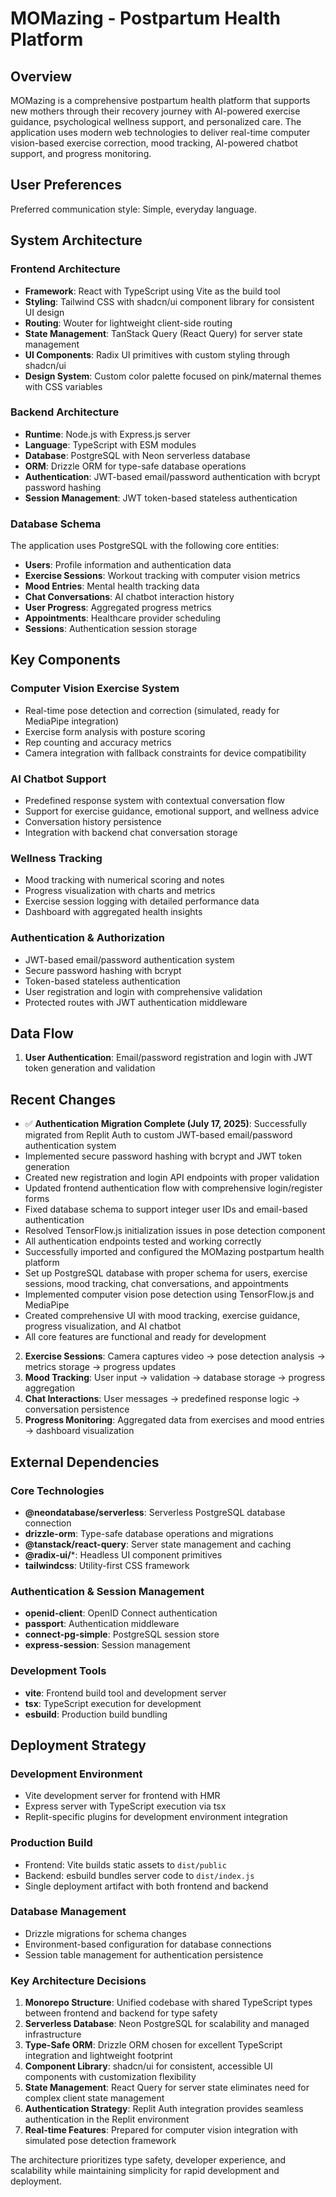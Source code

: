 # MOMazing - Postpartum Health Platform

## Overview

MOMazing is a comprehensive postpartum health platform that supports new mothers through their recovery journey with AI-powered exercise guidance, psychological wellness support, and personalized care. The application uses modern web technologies to deliver real-time computer vision-based exercise correction, mood tracking, AI-powered chatbot support, and progress monitoring.

## User Preferences

Preferred communication style: Simple, everyday language.

## System Architecture

### Frontend Architecture
- **Framework**: React with TypeScript using Vite as the build tool
- **Styling**: Tailwind CSS with shadcn/ui component library for consistent UI design
- **Routing**: Wouter for lightweight client-side routing
- **State Management**: TanStack Query (React Query) for server state management
- **UI Components**: Radix UI primitives with custom styling through shadcn/ui
- **Design System**: Custom color palette focused on pink/maternal themes with CSS variables

### Backend Architecture
- **Runtime**: Node.js with Express.js server
- **Language**: TypeScript with ESM modules
- **Database**: PostgreSQL with Neon serverless database
- **ORM**: Drizzle ORM for type-safe database operations
- **Authentication**: JWT-based email/password authentication with bcrypt password hashing
- **Session Management**: JWT token-based stateless authentication

### Database Schema
The application uses PostgreSQL with the following core entities:
- **Users**: Profile information and authentication data
- **Exercise Sessions**: Workout tracking with computer vision metrics
- **Mood Entries**: Mental health tracking data
- **Chat Conversations**: AI chatbot interaction history
- **User Progress**: Aggregated progress metrics
- **Appointments**: Healthcare provider scheduling
- **Sessions**: Authentication session storage

## Key Components

### Computer Vision Exercise System
- Real-time pose detection and correction (simulated, ready for MediaPipe integration)
- Exercise form analysis with posture scoring
- Rep counting and accuracy metrics
- Camera integration with fallback constraints for device compatibility

### AI Chatbot Support
- Predefined response system with contextual conversation flow
- Support for exercise guidance, emotional support, and wellness advice
- Conversation history persistence
- Integration with backend chat conversation storage

### Wellness Tracking
- Mood tracking with numerical scoring and notes
- Progress visualization with charts and metrics
- Exercise session logging with detailed performance data
- Dashboard with aggregated health insights

### Authentication & Authorization
- JWT-based email/password authentication system
- Secure password hashing with bcrypt
- Token-based stateless authentication
- User registration and login with comprehensive validation
- Protected routes with JWT authentication middleware

## Data Flow

1. **User Authentication**: Email/password registration and login with JWT token generation and validation

## Recent Changes
- ✅ **Authentication Migration Complete (July 17, 2025)**: Successfully migrated from Replit Auth to custom JWT-based email/password authentication system
- Implemented secure password hashing with bcrypt and JWT token generation
- Created new registration and login API endpoints with proper validation
- Updated frontend authentication flow with comprehensive login/register forms
- Fixed database schema to support integer user IDs and email-based authentication
- Resolved TensorFlow.js initialization issues in pose detection component
- All authentication endpoints tested and working correctly
- Successfully imported and configured the MOMazing postpartum health platform
- Set up PostgreSQL database with proper schema for users, exercise sessions, mood tracking, chat conversations, and appointments
- Implemented computer vision pose detection using TensorFlow.js and MediaPipe
- Created comprehensive UI with mood tracking, exercise guidance, progress visualization, and AI chatbot
- All core features are functional and ready for development
2. **Exercise Sessions**: Camera captures video → pose detection analysis → metrics storage → progress updates
3. **Mood Tracking**: User input → validation → database storage → progress aggregation
4. **Chat Interactions**: User messages → predefined response logic → conversation persistence
5. **Progress Monitoring**: Aggregated data from exercises and mood entries → dashboard visualization

## External Dependencies

### Core Technologies
- **@neondatabase/serverless**: Serverless PostgreSQL database connection
- **drizzle-orm**: Type-safe database operations and migrations
- **@tanstack/react-query**: Server state management and caching
- **@radix-ui/***: Headless UI component primitives
- **tailwindcss**: Utility-first CSS framework

### Authentication & Session Management
- **openid-client**: OpenID Connect authentication
- **passport**: Authentication middleware
- **connect-pg-simple**: PostgreSQL session store
- **express-session**: Session management

### Development Tools
- **vite**: Frontend build tool and development server
- **tsx**: TypeScript execution for development
- **esbuild**: Production build bundling

## Deployment Strategy

### Development Environment
- Vite development server for frontend with HMR
- Express server with TypeScript execution via tsx
- Replit-specific plugins for development environment integration

### Production Build
- Frontend: Vite builds static assets to `dist/public`
- Backend: esbuild bundles server code to `dist/index.js`
- Single deployment artifact with both frontend and backend

### Database Management
- Drizzle migrations for schema changes
- Environment-based configuration for database connections
- Session table management for authentication persistence

### Key Architecture Decisions

1. **Monorepo Structure**: Unified codebase with shared TypeScript types between frontend and backend for type safety
2. **Serverless Database**: Neon PostgreSQL for scalability and managed infrastructure
3. **Type-Safe ORM**: Drizzle ORM chosen for excellent TypeScript integration and lightweight footprint
4. **Component Library**: shadcn/ui for consistent, accessible UI components with customization flexibility
5. **State Management**: React Query for server state eliminates need for complex client state management
6. **Authentication Strategy**: Replit Auth integration provides seamless authentication in the Replit environment
7. **Real-time Features**: Prepared for computer vision integration with simulated pose detection framework

The architecture prioritizes type safety, developer experience, and scalability while maintaining simplicity for rapid development and deployment.